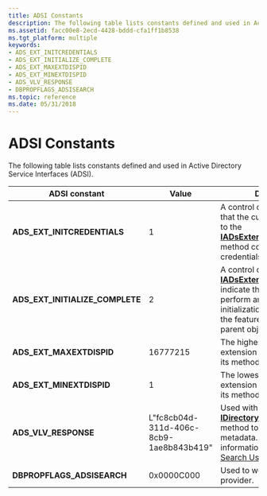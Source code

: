 ```yaml
---
title: ADSI Constants
description: The following table lists constants defined and used in Active Directory Service Interfaces (ADSI).
ms.assetid: facc00e8-2ecd-4428-bddd-cfa1ff1b8538
ms.tgt_platform: multiple
keywords:
- ADS_EXT_INITCREDENTIALS
- ADS_EXT_INITIALIZE_COMPLETE
- ADS_EXT_MAXEXTDISPID
- ADS_EXT_MINEXTDISPID
- ADS_VLV_RESPONSE
- DBPROPFLAGS_ADSISEARCH
ms.topic: reference
ms.date: 05/31/2018
---
```


# ADSI Constants

The following table lists constants defined and used in Active Directory Service Interfaces (ADSI).



| ADSI constant                      | Value                                   | Description                                                                                                                                                                                                      |
|------------------------------------|-----------------------------------------|------------------------------------------------------------------------------------------------------------------------------------------------------------------------------------------------------------------|
| **ADS\_EXT\_INITCREDENTIALS**      | 1                                       | A control code that indicates that the custom data supplied to the [**IADsExtension::Operate**](/windows/desktop/api/Iads/nf-iads-iadsextension-operate) method contains user credentials.                                                     |
| **ADS\_EXT\_INITIALIZE\_COMPLETE** | 2                                       | A control code used with [**IADsExtension::Operate**](/windows/desktop/api/Iads/nf-iads-iadsextension-operate) to indicate that extensions can perform any necessary initialization, depending on the features supported by the parent object. |
| **ADS\_EXT\_MAXEXTDISPID**         | 16777215                                | The highest DISPID an extension object can use for its methods and properties.                                                                                                                                   |
| **ADS\_EXT\_MINEXTDISPID**         | 1                                       | The lowest DISPID an extension object can use for its methods and properties.                                                                                                                                    |
| **ADS\_VLV\_RESPONSE**             | L"fc8cb04d-311d-406c-8cb9-1ae8b843b419" | Used with the [**IDirectorySearch::GetColumn**](/windows/desktop/api/Iads/nf-iads-idirectorysearch-getcolumn) method to retrieve VLV search metadata. For more information, see [How to Search Using VLV](how-to-search-using-vlv.md).        |
| **DBPROPFLAGS\_ADSISEARCH**        | 0x0000C000                              | Used to work with the OLE DB provider.                                                                                                                                                                           |



 

 

 




